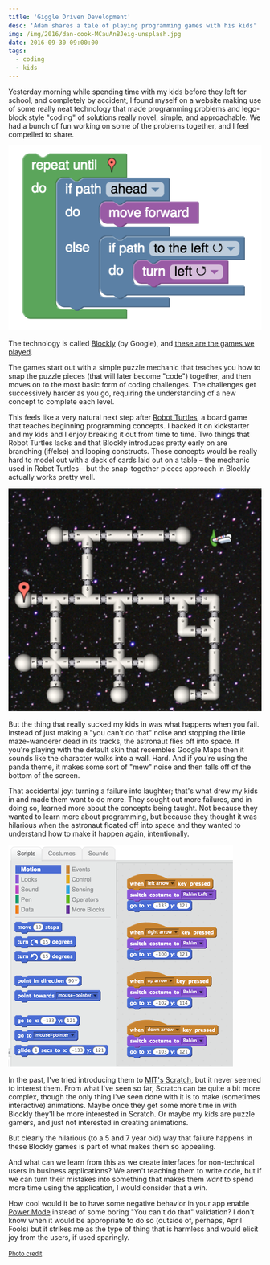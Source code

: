 ```yaml
---
title: 'Giggle Driven Development'
desc: 'Adam shares a tale of playing programming games with his kids'
img: /img/2016/dan-cook-MCauAnBJeig-unsplash.jpg
date: 2016-09-30 09:00:00
tags:
  - coding
  - kids
---
```


Yesterday morning while spending time with my kids before they left for school, and completely by accident, I found myself on a website making use of some really neat technology that made programming problems and lego-block style "coding" of solutions really novel, simple, and approachable. We had a bunch of fun working on some of the problems together, and I feel compelled to share.

![Sample (wrong) source code](/img/2016/giggle-fail-algorithm.png)

The technology is called [Blockly][blockly] (by Google), and [these are the games we played][blockly_games].

The games start out with a simple puzzle mechanic that teaches you how to snap the puzzle pieces (that will later become "code") together, and then moves on to the most basic form of coding challenges. The challenges get successively harder as you go, requiring the understanding of a new concept to complete each level.

This feels like a very natural next step after [Robot Turtles][robot_turtles], a board game that teaches beginning programming concepts. I backed it on kickstarter and my kids and I enjoy breaking it out from time to time. Two things that Robot Turtles lacks and that Blockly introduces pretty early on are branching (if/else) and looping constructs. Those concepts would be really hard to model out with a deck of cards laid out on a table &ndash; the mechanic used in Robot Turtles &ndash; but the snap-together pieces approach in Blockly actually works pretty well.

![A screen shot of one of our failed attempts, which elicited much laughter](/img/2016/giggle-fail.jpg)

But the thing that really sucked my kids in was what happens when you fail. Instead of just making a "you can't do that" noise and stopping the little maze-wanderer dead in its tracks, the astronaut flies off into space. If you're playing with the default skin that resembles Google Maps then it sounds like the character walks into a wall. Hard. And if you're using the panda theme, it makes some sort of "mew" noise and then falls off of the bottom of the screen.

That accidental joy: turning a failure into laughter; that's what drew my kids in and made them want to do more. They sought out more failures, and in doing so, learned more about the concepts being taught. Not because they wanted to learn more about programming, but because they thought it was hilarious when the astronaut floated off into space and they wanted to understand how to make it happen again, intentionally.

![A screen shot of MIT Scratch](/img/2016/giggle-scratch.png)

In the past, I've tried introducing them to [MIT's Scratch][scratch], but it never seemed to interest them. From what I've seen so far, Scratch can be quite a bit more complex, though the only thing I've seen done with it is to make (sometimes interactive) animations. Maybe once they get some more time in with Blockly they'll be more interested in Scratch. Or maybe my kids are puzzle gamers, and just not interested in creating animations.

But clearly the hilarious (to a 5 and 7 year old) way that failure happens in these Blockly games is part of what makes them so appealing.

And what can we learn from this as we create interfaces for non-technical users in business applications? We aren't teaching them to write code, but if we can turn their mistakes into something that makes them _want_ to spend more time using the application, I would consider that a win.

How cool would it be to have some negative behavior in your app enable [Power Mode][power] instead of some boring "You can't do that" validation? I don't know when it would be appropriate to do so (outside of, perhaps, April Fools) but it strikes me as the type of thing that is harmless and would elicit joy from the users, if used sparingly.

<small>
	<a href="https://www.flickr.com/photos/philiproeland/12100005003">
		Photo credit
	</a>
</small>

[blockly]: https://developers.google.com/blockly/
[blockly_games]: https://blockly-games.appspot.com/
[robot_turtles]: http://www.robotturtles.com/
[scratch]: https://scratch.mit.edu/
[power]: https://github.com/codeinthedark/awesome-power-mode
